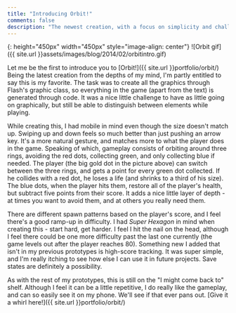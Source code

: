 ```yaml
---
title: "Introducing Orbit!"
comments: false
description: "The newest creation, with a focus on simplicity and challenge."
---
```


{: height="450px" width="450px" style="image-align: center"}
![Orbit gif]({{ site.url }}assets/images/blog/2014/02/orbitintro.gif)


Let me be the first to introduce you to [Orbit!]({{ site.url }}portfolio/orbit/) Being the latest creation from the depths of my mind, I'm partly entitled to say this is my favorite. The task was to create all the graphics through Flash's graphic class, so everything in the game (apart from the text) is generated through code. It was a nice little challenge to have as little going on graphically, but still be able to distinguish between elements while playing.


While creating this, I had mobile in mind even though the size doesn't match up. Swiping up and down feels so much better than just pushing an arrow key. It's a more natural gesture, and matches more to what the player does in the game. Speaking of which, gameplay consists of orbiting around three rings, avoiding the red dots, collecting green, and only collecting blue if needed. The player (the big gold dot in the picture above) can switch between the three rings, and gets a point for every green dot collected. If he collides with a red dot, he loses a life (and shrinks to a third of his size). The blue dots, when the player hits them, restore all of the player's health, but subtract five points from their score. It adds a nice little layer of depth - at times you want to avoid them, and at others you really need them.


There are different spawn patterns based on the player's score, and I feel there's a good ramp-up in difficulty. I had *Super Hexagon* in mind when creating this - start hard, get harder. I feel I hit the nail on the head, although I feel there could be one more difficulty past the last one currently (the game levels out after the player reaches 80). Something new I added that isn't in my previous prototypes is high-score tracking. It was super simple, and I'm really itching to see how else I can use it in future projects. Save states are definitely a possibility.


As with the rest of my prototypes, this is still on the "I might come back to" shelf. Although I feel it can be a little repetitive, I do really like the gameplay, and can so easily see it on my phone. We'll see if that ever pans out. [Give it a whirl here!]({{ site.url }}portfolio/orbit/)

